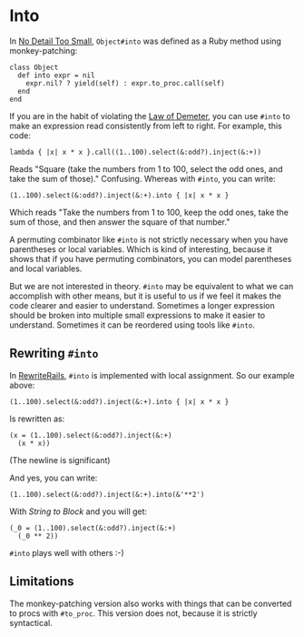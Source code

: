 Into
===

In [No Detail Too Small](http://weblog.raganwald.com/2008/01/no-detail-too-small.html), `Object#into` was defined as a Ruby method using monkey-patching:

    class Object
      def into expr = nil
        expr.nil? ? yield(self) : expr.to_proc.call(self)
      end
    end

If you are in the habit of violating the [Law of Demeter](http://en.wikipedia.org/wiki/Law_of_Demeter), you can use `#into` to make an expression read consistently from left to right. For example, this code:

    lambda { |x| x * x }.call((1..100).select(&:odd?).inject(&:+))
	
Reads "Square (take the numbers from 1 to 100, select the odd ones, and take the sum of those)." Confusing. Whereas with `#into`, you can write:

    (1..100).select(&:odd?).inject(&:+).into { |x| x * x }

Which reads "Take the numbers from 1 to 100, keep the odd ones, take the sum of those, and then answer the square of that number."

A permuting combinator like `#into` is not strictly necessary when you have parentheses or local variables. Which is kind of interesting, because it shows that if you have permuting combinators, you can model parentheses and local variables.

But we are not interested in theory. `#into` may be equivalent to what we can accomplish with other means, but it is useful to us if we feel it makes the code clearer and easier to understand. Sometimes a longer expression should be broken into multiple small expressions to make it easier to understand. Sometimes it can be reordered using tools like `#into`.

Rewriting `#into`
---

In [RewriteRails](http://github.com/raganwald/rewrite_rails "raganwald's rewrite_rails at master - GitHub"), `#into` is implemented with local assignment. So our example above:

    (1..100).select(&:odd?).inject(&:+).into { |x| x * x }
  
Is rewritten as:

    (x = (1..100).select(&:odd?).inject(&:+)
      (x * x))

(The newline is significant)

And yes, you can write:

    (1..100).select(&:odd?).inject(&:+).into(&'**2')

With *String to Block* and you will get:

    (_0 = (1..100).select(&:odd?).inject(&:+)
      (_0 ** 2))

`#into` plays well with others :-)

Limitations
---

The monkey-patching version also works with things that can be converted to procs with `#to_proc`. This version does not, because it is strictly syntactical.